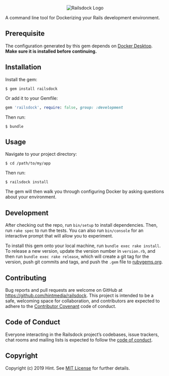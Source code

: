<p align="center">
  <img src="https://raw.githubusercontent.com/hintmedia/railsdock/hint/test/gemify/railsdock.png" alt="Railsdock Logo" background>
</p>

A command line tool for Dockerizing your Rails development environment.

## Prerequisite

The configuration generated by this gem depends on [Docker Desktop](https://www.docker.com/products/docker-desktop). **Make sure it is installed before continuing.**

## Installation

Install the gem:

    $ gem install railsdock

Or add it to your Gemfile:

```ruby
gem 'railsdock', require: false, group: :development
```

Then run:

    $ bundle

## Usage

Navigate to your project directory:

    $ cd /path/to/my/app

Then run:

    $ railsdock install

The gem will then walk you through configuring Docker by asking questions about your environment.

## Development

After checking out the repo, run `bin/setup` to install dependencies. Then, run `rake spec` to run the tests. You can also run `bin/console` for an interactive prompt that will allow you to experiment.

To install this gem onto your local machine, run `bundle exec rake install`. To release a new version, update the version number in `version.rb`, and then run `bundle exec rake release`, which will create a git tag for the version, push git commits and tags, and push the `.gem` file to [rubygems.org](https://rubygems.org).

## Contributing

Bug reports and pull requests are welcome on GitHub at https://github.com/hintmedia/railsdock. This project is intended to be a safe, welcoming space for collaboration, and contributors are expected to adhere to the [Contributor Covenant](http://contributor-covenant.org) code of conduct.

## Code of Conduct

Everyone interacting in the Railsdock project’s codebases, issue trackers, chat rooms and mailing lists is expected to follow the [code of conduct](https://github.com/hintmedia/railsdock/blob/master/CODE_OF_CONDUCT.md).

## Copyright

Copyright (c) 2019 Hint. See [MIT License](LICENSE.txt) for further details.
